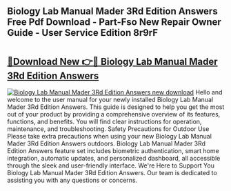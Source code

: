 ## Biology Lab Manual Mader 3Rd Edition Answers Free Pdf Download - Part-Fso New Repair Owner Guide - User Service Edition 8r9rF

# <h2><a href="http://bc55748.oget.top/?id=Biology+Lab+Manual+Mader+3Rd+Edition+Answers">🔗Download New 👉🔴 Biology Lab Manual Mader 3Rd Edition Answers</a></h2>

[![Biology Lab Manual Mader 3Rd Edition Answers new download](https://i.imgur.com/5g1atiW.png)](http://bc55748.oget.top/?id=Biology+Lab+Manual+Mader+3Rd+Edition+Answers)
Hello and welcome to the user manual for your newly installed Biology Lab Manual Mader 3Rd Edition Answers. This guide is designed to help you get the most out of your product by providing a comprehensive overview of its features, functions, and benefits. You will find clear instructions for operation, maintenance, and troubleshooting. Safety Precautions for Outdoor Use Please take extra precautions when using your new Biology Lab Manual Mader 3Rd Edition Answers outdoors. Biology Lab Manual Mader 3Rd Edition Answers feature set includes biometric authentication, smart home integration, automatic updates, and personalized dashboard, all accessible through the sleek and user-friendly interface. We're Here to Support You Biology Lab Manual Mader 3Rd Edition Answers. Our team is dedicated to assisting you with any questions or concerns.
